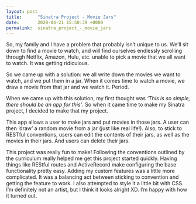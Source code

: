 ```yaml
---
layout: post
title:      "Sinatra Project - Movie Jars"
date:       2020-04-21 15:50:39 +0000
permalink:  sinatra_project_-_movie_jars
---
```



So, my family and I have a problem that probably isn’t unique to us. We’ll sit down to find a movie to watch, and will find ourselves endlessly scrolling through Netflix, Amazon, Hulu, etc. unable to pick a movie that we all want to watch.
It was getting ridiculous.

So we came up with a solution: we all write down the movies we want to watch, and we put them in a jar. When it comes time to watch a movie, we draw a movie from that jar and we watch it. Period.

When we came up with this solution, my first thought was *‘This is so simple, there should be an app for this’*. So when it came time to make my Sinatra project, I decided to make that my project.

This app allows a user to make jars and put movies in those jars. A user can then ‘draw’ a random movie from a jar (just like real life!). Also, to stick to RESTful conventions, users can edit the contents of their jars, as well as the movies in their jars. And users can delete their jars.

This project was really fun to make! Following the conventions outlined by the curriculum really helped me get this project started quickly. Having things like REStful routes and ActiveRecord make configuring the base functionality pretty easy. Adding my custom features was a little more complicated. It was a balancing act between sticking to convention and getting the feature to work. I also attempted to style it a little bit with CSS. I’m definitely not an artist, but I think it looks alright XD. I’m happy with how it turned out.

